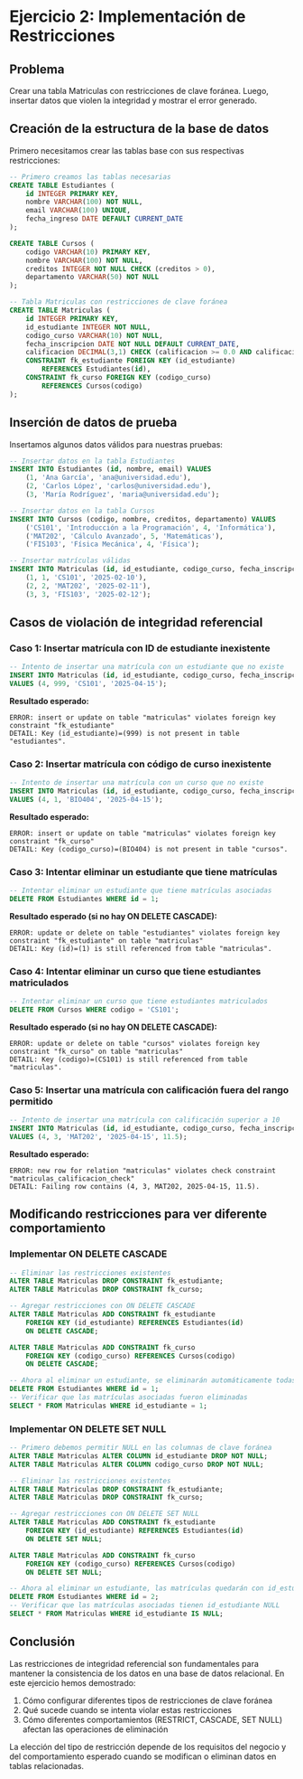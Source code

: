 # Ejercicio 2: Implementación de Restricciones

## Problema
Crear una tabla Matriculas con restricciones de clave foránea. Luego, insertar datos que violen la integridad y mostrar el error generado.

## Creación de la estructura de la base de datos

Primero necesitamos crear las tablas base con sus respectivas restricciones:

```sql
-- Primero creamos las tablas necesarias
CREATE TABLE Estudiantes (
    id INTEGER PRIMARY KEY,
    nombre VARCHAR(100) NOT NULL,
    email VARCHAR(100) UNIQUE,
    fecha_ingreso DATE DEFAULT CURRENT_DATE
);

CREATE TABLE Cursos (
    codigo VARCHAR(10) PRIMARY KEY,
    nombre VARCHAR(100) NOT NULL,
    creditos INTEGER NOT NULL CHECK (creditos > 0),
    departamento VARCHAR(50) NOT NULL
);

-- Tabla Matriculas con restricciones de clave foránea
CREATE TABLE Matriculas (
    id INTEGER PRIMARY KEY,
    id_estudiante INTEGER NOT NULL,
    codigo_curso VARCHAR(10) NOT NULL,
    fecha_inscripcion DATE NOT NULL DEFAULT CURRENT_DATE,
    calificacion DECIMAL(3,1) CHECK (calificacion >= 0.0 AND calificacion <= 10.0),
    CONSTRAINT fk_estudiante FOREIGN KEY (id_estudiante) 
        REFERENCES Estudiantes(id),
    CONSTRAINT fk_curso FOREIGN KEY (codigo_curso) 
        REFERENCES Cursos(codigo)
);
```

## Inserción de datos de prueba

Insertamos algunos datos válidos para nuestras pruebas:

```sql
-- Insertar datos en la tabla Estudiantes
INSERT INTO Estudiantes (id, nombre, email) VALUES 
    (1, 'Ana García', 'ana@universidad.edu'),
    (2, 'Carlos López', 'carlos@universidad.edu'),
    (3, 'María Rodríguez', 'maria@universidad.edu');

-- Insertar datos en la tabla Cursos
INSERT INTO Cursos (codigo, nombre, creditos, departamento) VALUES 
    ('CS101', 'Introducción a la Programación', 4, 'Informática'),
    ('MAT202', 'Cálculo Avanzado', 5, 'Matemáticas'),
    ('FIS103', 'Física Mecánica', 4, 'Física');

-- Insertar matrículas válidas
INSERT INTO Matriculas (id, id_estudiante, codigo_curso, fecha_inscripcion) VALUES 
    (1, 1, 'CS101', '2025-02-10'),
    (2, 2, 'MAT202', '2025-02-11'),
    (3, 3, 'FIS103', '2025-02-12');
```

## Casos de violación de integridad referencial

### Caso 1: Insertar matrícula con ID de estudiante inexistente

```sql
-- Intento de insertar una matrícula con un estudiante que no existe
INSERT INTO Matriculas (id, id_estudiante, codigo_curso, fecha_inscripcion)
VALUES (4, 999, 'CS101', '2025-04-15');
```

**Resultado esperado:**
```
ERROR: insert or update on table "matriculas" violates foreign key constraint "fk_estudiante"
DETAIL: Key (id_estudiante)=(999) is not present in table "estudiantes".
```

### Caso 2: Insertar matrícula con código de curso inexistente

```sql
-- Intento de insertar una matrícula con un curso que no existe
INSERT INTO Matriculas (id, id_estudiante, codigo_curso, fecha_inscripcion)
VALUES (4, 1, 'BIO404', '2025-04-15');
```

**Resultado esperado:**
```
ERROR: insert or update on table "matriculas" violates foreign key constraint "fk_curso"
DETAIL: Key (codigo_curso)=(BIO404) is not present in table "cursos".
```

### Caso 3: Intentar eliminar un estudiante que tiene matrículas

```sql
-- Intentar eliminar un estudiante que tiene matrículas asociadas
DELETE FROM Estudiantes WHERE id = 1;
```

**Resultado esperado (si no hay ON DELETE CASCADE):**
```
ERROR: update or delete on table "estudiantes" violates foreign key constraint "fk_estudiante" on table "matriculas"
DETAIL: Key (id)=(1) is still referenced from table "matriculas".
```

### Caso 4: Intentar eliminar un curso que tiene estudiantes matriculados

```sql
-- Intentar eliminar un curso que tiene estudiantes matriculados
DELETE FROM Cursos WHERE codigo = 'CS101';
```

**Resultado esperado (si no hay ON DELETE CASCADE):**
```
ERROR: update or delete on table "cursos" violates foreign key constraint "fk_curso" on table "matriculas"
DETAIL: Key (codigo)=(CS101) is still referenced from table "matriculas".
```

### Caso 5: Insertar una matrícula con calificación fuera del rango permitido

```sql
-- Intento de insertar una matrícula con calificación superior a 10
INSERT INTO Matriculas (id, id_estudiante, codigo_curso, fecha_inscripcion, calificacion)
VALUES (4, 3, 'MAT202', '2025-04-15', 11.5);
```

**Resultado esperado:**
```
ERROR: new row for relation "matriculas" violates check constraint "matriculas_calificacion_check"
DETAIL: Failing row contains (4, 3, MAT202, 2025-04-15, 11.5).
```

## Modificando restricciones para ver diferente comportamiento

### Implementar ON DELETE CASCADE

```sql
-- Eliminar las restricciones existentes
ALTER TABLE Matriculas DROP CONSTRAINT fk_estudiante;
ALTER TABLE Matriculas DROP CONSTRAINT fk_curso;

-- Agregar restricciones con ON DELETE CASCADE
ALTER TABLE Matriculas ADD CONSTRAINT fk_estudiante 
    FOREIGN KEY (id_estudiante) REFERENCES Estudiantes(id)
    ON DELETE CASCADE;

ALTER TABLE Matriculas ADD CONSTRAINT fk_curso 
    FOREIGN KEY (codigo_curso) REFERENCES Cursos(codigo)
    ON DELETE CASCADE;

-- Ahora al eliminar un estudiante, se eliminarán automáticamente todas sus matrículas
DELETE FROM Estudiantes WHERE id = 1;
-- Verificar que las matrículas asociadas fueron eliminadas
SELECT * FROM Matriculas WHERE id_estudiante = 1;
```

### Implementar ON DELETE SET NULL

```sql
-- Primero debemos permitir NULL en las columnas de clave foránea
ALTER TABLE Matriculas ALTER COLUMN id_estudiante DROP NOT NULL;
ALTER TABLE Matriculas ALTER COLUMN codigo_curso DROP NOT NULL;

-- Eliminar las restricciones existentes
ALTER TABLE Matriculas DROP CONSTRAINT fk_estudiante;
ALTER TABLE Matriculas DROP CONSTRAINT fk_curso;

-- Agregar restricciones con ON DELETE SET NULL
ALTER TABLE Matriculas ADD CONSTRAINT fk_estudiante 
    FOREIGN KEY (id_estudiante) REFERENCES Estudiantes(id)
    ON DELETE SET NULL;

ALTER TABLE Matriculas ADD CONSTRAINT fk_curso 
    FOREIGN KEY (codigo_curso) REFERENCES Cursos(codigo)
    ON DELETE SET NULL;

-- Ahora al eliminar un estudiante, las matrículas quedarán con id_estudiante NULL
DELETE FROM Estudiantes WHERE id = 2;
-- Verificar que las matrículas asociadas tienen id_estudiante NULL
SELECT * FROM Matriculas WHERE id_estudiante IS NULL;
```

## Conclusión

Las restricciones de integridad referencial son fundamentales para mantener la consistencia de los datos en una base de datos relacional. En este ejercicio hemos demostrado:

1. Cómo configurar diferentes tipos de restricciones de clave foránea
2. Qué sucede cuando se intenta violar estas restricciones
3. Cómo diferentes comportamientos (RESTRICT, CASCADE, SET NULL) afectan las operaciones de eliminación

La elección del tipo de restricción depende de los requisitos del negocio y del comportamiento esperado cuando se modifican o eliminan datos en tablas relacionadas.